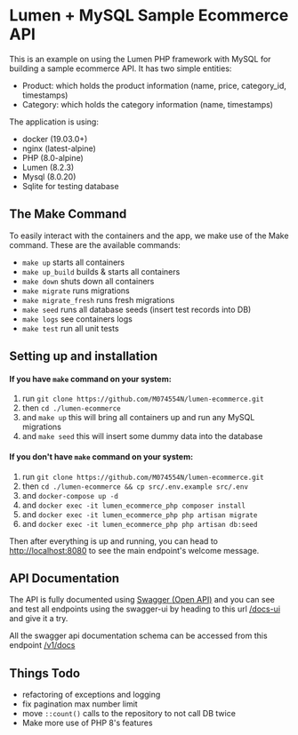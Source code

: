 # Lumen + MySQL Sample Ecommerce API

This is an example on using the Lumen PHP framework with MySQL for building a sample ecommerce API. It has two simple entities:
- Product: which holds the product information (name, price, category_id, timestamps)
- Category: which holds the category information (name, timestamps)

The application is using:
- docker (19.03.0+)
- nginx (latest-alpine)
- PHP (8.0-alpine)
- Lumen (8.2.3)
- Mysql (8.0.20)
- Sqlite for testing database

## The Make Command
To easily interact with the containers and the app, we make use of the Make command. These are the available commands:
- `make up` starts all containers
- `make up_build` builds & starts all containers
- `make down` shuts down all containers
- `make migrate` runs migrations
- `make migrate_fresh` runs fresh migrations
- `make seed` runs all database seeds (insert test records into DB)
- `make logs` see containers logs
- `make test` run all unit tests

## Setting up and installation

#### If you have `make` command on your system:
1. run `git clone https://github.com/M074554N/lumen-ecommerce.git`
2. then `cd ./lumen-ecommerce`
3. and `make up` this will bring all containers up and run any MySQL migrations
4. and `make seed` this will insert some dummy data into the database

#### If you don't have `make` command on your system:
1. run `git clone https://github.com/M074554N/lumen-ecommerce.git`
2. then `cd ./lumen-ecommerce && cp src/.env.example src/.env`
3. and `docker-compose up -d`
4. and `docker exec -it lumen_ecommerce_php composer install`
5. and `docker exec -it lumen_ecommerce_php php artisan migrate`
6. and `docker exec -it lumen_ecommerce_php php artisan db:seed`

Then after everything is up and running, you can head to [http://localhost:8080](http://localhost:8080) to see the main 
endpoint's welcome message.

## API Documentation
The API is fully documented using [Swagger (Open API)](https://swagger.io/) and you can see and test all endpoints using 
the swagger-ui by heading to this url [/docs-ui](http://localhost:8080/docs-ui) and give it a try.

All the swagger api documentation schema can be accessed from this endpoint [/v1/docs](http://localhost:8080/v1/docs)

## Things Todo
- refactoring of exceptions and logging
- fix pagination max number limit
- move `::count()` calls to the repository to not call DB twice
- Make more use of PHP 8's features
